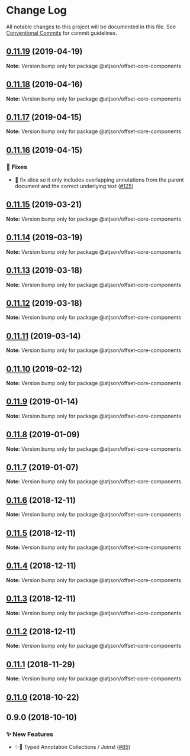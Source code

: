 # Change Log

All notable changes to this project will be documented in this file.
See [Conventional Commits](https://conventionalcommits.org) for commit guidelines.

## [0.11.19](https://github.com/CondeNast/atjson/compare/@atjson/offset-core-components@0.11.18...@atjson/offset-core-components@0.11.19) (2019-04-19)

**Note:** Version bump only for package @atjson/offset-core-components





## [0.11.18](https://github.com/CondeNast/atjson/compare/@atjson/offset-core-components@0.11.17...@atjson/offset-core-components@0.11.18) (2019-04-16)

**Note:** Version bump only for package @atjson/offset-core-components





## [0.11.17](https://github.com/CondeNast/atjson/compare/@atjson/offset-core-components@0.11.16...@atjson/offset-core-components@0.11.17) (2019-04-15)

**Note:** Version bump only for package @atjson/offset-core-components





## [0.11.16](https://github.com/CondeNast/atjson/compare/@atjson/offset-core-components@0.11.15...@atjson/offset-core-components@0.11.16) (2019-04-15)


### 🐛 Fixes

* 🐝 fix slice so it only includes overlapping annotations from the parent document and the correct underlying text ([#125](https://github.com/CondeNast/atjson/issues/125))



## [0.11.15](https://github.com/CondeNast/atjson/compare/@atjson/offset-core-components@0.11.14...@atjson/offset-core-components@0.11.15) (2019-03-21)

**Note:** Version bump only for package @atjson/offset-core-components





## [0.11.14](https://github.com/CondeNast/atjson/compare/@atjson/offset-core-components@0.11.13...@atjson/offset-core-components@0.11.14) (2019-03-19)

**Note:** Version bump only for package @atjson/offset-core-components





## [0.11.13](https://github.com/CondeNast/atjson/compare/@atjson/offset-core-components@0.11.12...@atjson/offset-core-components@0.11.13) (2019-03-18)

**Note:** Version bump only for package @atjson/offset-core-components





## [0.11.12](https://github.com/CondeNast/atjson/compare/@atjson/offset-core-components@0.11.11...@atjson/offset-core-components@0.11.12) (2019-03-18)

**Note:** Version bump only for package @atjson/offset-core-components





## [0.11.11](https://github.com/CondeNast/atjson/compare/@atjson/offset-core-components@0.11.10...@atjson/offset-core-components@0.11.11) (2019-03-14)

**Note:** Version bump only for package @atjson/offset-core-components





## [0.11.10](https://github.com/CondeNast/atjson/compare/@atjson/offset-core-components@0.11.9...@atjson/offset-core-components@0.11.10) (2019-02-12)

**Note:** Version bump only for package @atjson/offset-core-components





## [0.11.9](https://github.com/CondeNast/atjson/compare/@atjson/offset-core-components@0.11.8...@atjson/offset-core-components@0.11.9) (2019-01-14)

**Note:** Version bump only for package @atjson/offset-core-components





## [0.11.8](https://github.com/CondeNast/atjson/compare/@atjson/offset-core-components@0.11.7...@atjson/offset-core-components@0.11.8) (2019-01-09)

**Note:** Version bump only for package @atjson/offset-core-components





## [0.11.7](https://github.com/CondeNast/atjson/compare/@atjson/offset-core-components@0.11.6...@atjson/offset-core-components@0.11.7) (2019-01-07)

**Note:** Version bump only for package @atjson/offset-core-components





## [0.11.6](https://github.com/CondeNast/atjson/compare/@atjson/offset-core-components@0.11.5...@atjson/offset-core-components@0.11.6) (2018-12-11)

**Note:** Version bump only for package @atjson/offset-core-components





## [0.11.5](https://github.com/CondeNast/atjson/compare/@atjson/offset-core-components@0.11.4...@atjson/offset-core-components@0.11.5) (2018-12-11)

**Note:** Version bump only for package @atjson/offset-core-components





## [0.11.4](https://github.com/CondeNast/atjson/compare/@atjson/offset-core-components@0.11.3...@atjson/offset-core-components@0.11.4) (2018-12-11)

**Note:** Version bump only for package @atjson/offset-core-components





## [0.11.3](https://github.com/CondeNast/atjson/compare/@atjson/offset-core-components@0.11.2...@atjson/offset-core-components@0.11.3) (2018-12-11)

**Note:** Version bump only for package @atjson/offset-core-components





## [0.11.2](https://github.com/CondeNast/atjson/compare/@atjson/offset-core-components@0.11.1...@atjson/offset-core-components@0.11.2) (2018-12-11)

**Note:** Version bump only for package @atjson/offset-core-components


## [0.11.1](https://github.com/CondeNast/atjson/compare/@atjson/offset-core-components@0.11.0...@atjson/offset-core-components@0.11.1) (2018-11-29)

**Note:** Version bump only for package @atjson/offset-core-components


## [0.11.0](https://github.com/CondeNast/atjson/compare/@atjson/offset-core-components@0.9.0...@atjson/offset-core-components@0.11.0) (2018-10-22)

## 0.9.0 (2018-10-10)

### ✨ New Features

* ✨🤠 Typed Annotation Collections / Joins! ([#85](https://github.com/CondeNast/atjson/issues/85))
